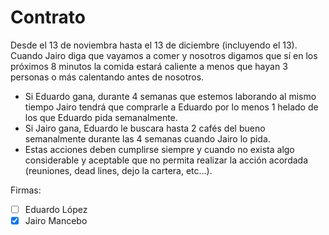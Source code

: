 # Contrato
Desde el 13 de noviembra hasta el 13 de diciembre (incluyendo el 13). Cuando Jairo diga que vayamos a comer y nosotros digamos que sí en los próximos 8 minutos la comida estará caliente a menos que hayan 3 personas o más calentando antes de nosotros.

- Si Eduardo gana, durante 4 semanas que estemos laborando al mismo tiempo Jairo tendrá que comprarle a Eduardo por lo menos 1 helado de los que Eduardo pida semanalmente.
- Si Jairo gana, Eduardo le buscara hasta 2 cafés del bueno semanalmente durante las 4 semanas cuando Jairo lo pida.
- Estas acciones deben cumplirse siempre y cuando no exista algo considerable y aceptable que no permita realizar la acción acordada (reuniones, dead lines, dejo la cartera, etc...).

Firmas:
- [ ] Eduardo López
- [x] Jairo Mancebo
